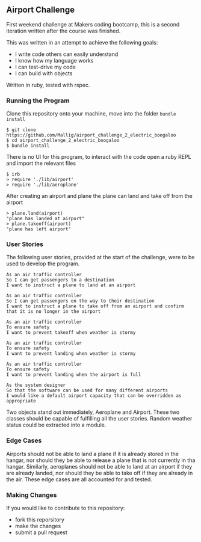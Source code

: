## Airport Challenge

First weekend challenge at Makers coding bootcamp, this is a second iteration written after the course was finished.

This was written in an attempt to achieve the following goals:
 - I write code others can easily understand
 - I know how my language works
 - I can test-drive my code
 - I can build with objects

Written in ruby, tested with rspec.

### Running the Program

Clone this repository onto your machine, move into the folder `bundle install`

```
$ git clone https://github.com/Mallig/airport_challenge_2_electric_boogaloo
$ cd airport_challenge_2_electric_boogaloo
$ bundle install
```

There is no UI for this program, to interact with the code open a ruby REPL and import the relevant files

```
$ irb
> require './lib/airport'
> require './lib/aeroplane'
```

After creating an airport and plane the plane can land and take off from the airport

```
> plane.land(airport)
"plane has landed at airport"
> plane.takeoff(airport)
"plane has left airport"
```

### User Stories

The following user stories, provided at the start of the challenge, were to be used to develop the program.

```
As an air traffic controller 
So I can get passengers to a destination 
I want to instruct a plane to land at an airport

As an air traffic controller 
So I can get passengers on the way to their destination 
I want to instruct a plane to take off from an airport and confirm that it is no longer in the airport

As an air traffic controller 
To ensure safety 
I want to prevent takeoff when weather is stormy 

As an air traffic controller 
To ensure safety 
I want to prevent landing when weather is stormy 

As an air traffic controller 
To ensure safety 
I want to prevent landing when the airport is full 

As the system designer
So that the software can be used for many different airports
I would like a default airport capacity that can be overridden as appropriate
```

Two objects stand out immediately, Aeroplane and Airport. These two classes should be capable of fulfilling all the user stories. Random weather status could be extracted into a module.

### Edge Cases

Airports should not be able to land a plane if it is already stored in the hangar, nor should they be able to release a plane that is not currently in tha hangar. Similarly, aeroplanes should not be able to land at an airport if they are already landed, nor should they be able to take off if they are already in the air. These edge cases are all accounted for and tested. 

### Making Changes

If you would like to contribute to this repository:
 - fork this reporsitory
 - make the changes
 - submit a pull request
